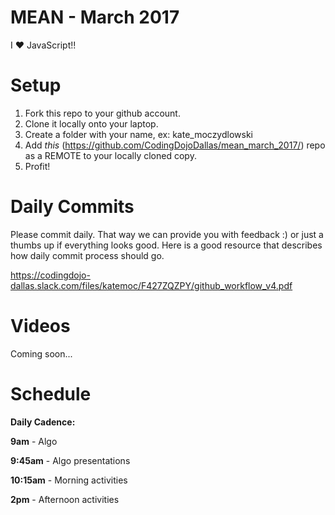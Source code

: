 MEAN - March 2017
====================
I :heart: JavaScript!!

# Setup
 1. Fork this repo to your github account.
 2. Clone it locally onto your laptop.
 3. Create a folder with your name, ex: kate_moczydlowski
 4. Add *this* (https://github.com/CodingDojoDallas/mean_march_2017/) repo as a REMOTE to your locally cloned copy.
 5. Profit!
 
# Daily Commits

Please commit daily. That way we can provide you with feedback :) or just a thumbs up if everything looks good. Here is a good resource that describes how daily commit process should go.

https://codingdojo-dallas.slack.com/files/katemoc/F427ZQZPY/github_workflow_v4.pdf

# Videos
Coming soon...

# Schedule

**Daily Cadence:**

**9am** - Algo

**9:45am** - Algo presentations

**10:15am** - Morning activities

**2pm** - Afternoon activities
